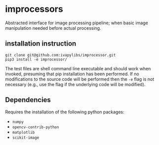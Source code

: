 # improcessors
Abstracted interface for image processing pipeline;  when basic image manipulation  needed before actual processing.

## installation instruction

```
git clone git@github.com:ivapylibs/improcessor.git
pip3 install -e improcessor/
```

The test files are shell command line executable and should work when
invoked, presuming that pip installation has been performed.  If no
modifications to the source code will be performed then the ``-e`` flag
is not necessary (e.g., use the flag if the underlying code will be
modified).

## Dependencies

Requires the installation of the following python packages:

- ```numpy```
- ```opencv-contrib-python```
- ```matplotlib```
- ```scikit-image```